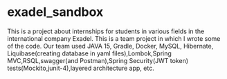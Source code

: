 # exadel_sandbox
This is a project about internships for students in various fields in the international company Exadel. This is a team project in which I wrote some of the code.
Our team used JAVA 15, Gradle, Docker, MySQL, Hibernate, Liquibase(creating database in yaml files),Lombok,Spring MVC,RSQL,swagger(and Postman),Spring Security(JWT token)
tests(Mockito,junit-4),layered architecture app, etc.
